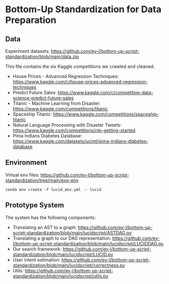 # Bottom-Up Standardization for Data Preparation

## Data

Experiment datasets: https://github.com/ey-l/bottom-up-script-standardization/blob/main/data.zip

This file contains the six Kaggle competitions we crawled and cleaned.
* House Prices - Advanced Regression Techniques: https://www.kaggle.com/c/house-prices-advanced-regression-techniques
* Predict Future Sales: https://www.kaggle.com/c/competitive-data-science-predict-future-sales
* Titanic - Machine Learning from Disaster: https://www.kaggle.com/competitions/titanic
* Spaceship Titanic: https://www.kaggle.com/competitions/spaceship-titanic
* Natural Language Processing with Disaster Tweets: https://www.kaggle.com/competitions/nlp-getting-started
* Pima Indians Diabetes Database: https://www.kaggle.com/datasets/uciml/pima-indians-diabetes-database

## Environment

Virtual env files: https://github.com/ey-l/bottom-up-script-standardization/tree/main/exp-env

``` conda env create -f lucid_env.yml -- lucid ```

## Prototype System

The system has the following components:
* Translating an AST to a graph: https://github.com/ey-l/bottom-up-script-standardization/blob/main/lucidscript/ASTDAG.py
* Translating a graph to our DAG representation: https://github.com/ey-l/bottom-up-script-standardization/blob/main/lucidscript/LUCIDDAG.py
* Our search framework: https://github.com/ey-l/bottom-up-script-standardization/blob/main/lucidscript/LUCID.py
* User intent estimation: https://github.com/ey-l/bottom-up-script-standardization/blob/main/lucidscript/correctness.py
* Utils: https://github.com/ey-l/bottom-up-script-standardization/blob/main/lucidscript/utils.py